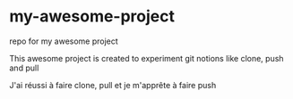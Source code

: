 # my-awesome-project
repo for my awesome project

This awesome project is created to experiment git notions like clone, push and pull

J'ai réussi à faire clone, pull et je m'apprête à faire push